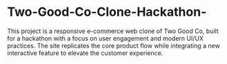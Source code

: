 # Two-Good-Co-Clone-Hackathon-
This project is a responsive e-commerce web clone of Two Good Co, built for a hackathon with a focus on user engagement and modern UI/UX practices. The site replicates the core product flow while integrating a new interactive feature to elevate the customer experience.
